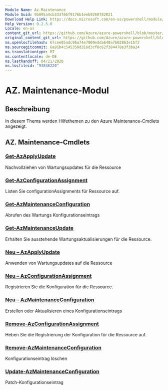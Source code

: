 ```yaml
---
Module Name: Az.Maintenance
Module Guid: 9b895a4cb333f6bf9176b1eeb9260782R21
Download Help Link: https://docs.microsoft.com/en-us/powershell/module/az.maintenance
Help Version: 0.2.5.0
Locale: en-us
content_git_url: https://github.com/Azure/azure-powershell/blob/master/src/Maintenance/Maintenance/help/Az.Maintenance.md
original_content_git_url: https://github.com/Azure/azure-powershell/blob/master/src/Maintenance/Maintenance/help/Az.Maintenance.md
ms.openlocfilehash: 67cee05adc96a74e7900edda640a7b02863e1bf2
ms.sourcegitcommit: 6a91b4c545350d316d3cf8c62f384478e3f3ba24
ms.translationtype: MT
ms.contentlocale: de-DE
ms.lasthandoff: 04/21/2020
ms.locfileid: "93846220"
---
```

# AZ. Maintenance-Modul
## Beschreibung
In diesem Thema werden Hilfethemen zu den Azure Maintenance-Cmdlets angezeigt.

## AZ. Maintenance-Cmdlets
### [Get-AzApplyUpdate](Get-AzApplyUpdate.md)
Nachvollziehen von Wartungsupdates für die Ressource

### [Get-AzConfigurationAssignment](Get-AzConfigurationAssignment.md)
Listen Sie configurationAssignments für Ressource auf.

### [Get-AzMaintenanceConfiguration](Get-AzMaintenanceConfiguration.md)
Abrufen des Wartungs Konfigurationseintrags

### [Get-AzMaintenanceUpdate](Get-AzMaintenanceUpdate.md)
Erhalten Sie ausstehende Wartungsaktualisierungen für die Ressource.

### [Neu – AzApplyUpdate](New-AzApplyUpdate.md)
Anwenden von Wartungsupdates auf die Ressource

### [Neu – AzConfigurationAssignment](New-AzConfigurationAssignment.md)
Registrieren Sie die Konfiguration für die Ressource.

### [Neu – AzMaintenanceConfiguration](New-AzMaintenanceConfiguration.md)
Erstellen oder Aktualisieren eines Konfigurationseintrags

### [Remove-AzConfigurationAssignment](Remove-AzConfigurationAssignment.md)
Heben Sie die Registrierung der Konfiguration für die Ressource auf.

### [Remove-AzMaintenanceConfiguration](Remove-AzMaintenanceConfiguration.md)
Konfigurationseintrag löschen

### [Update-AzMaintenanceConfiguration](Update-AzMaintenanceConfiguration.md)
Patch-Konfigurationseintrag

